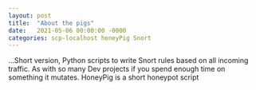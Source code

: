 ```yaml
---
layout: post
title:  "About the pigs"
date:   2021-05-06 00:00:00 -0000
categories: scp-localhost honeyPig Snort
---	
```

...Short version, Python scripts to write Snort rules based on all incoming traffic. As with so many Dev projects if you spend enough time on something it mutates. HoneyPig is a short honeypot script



